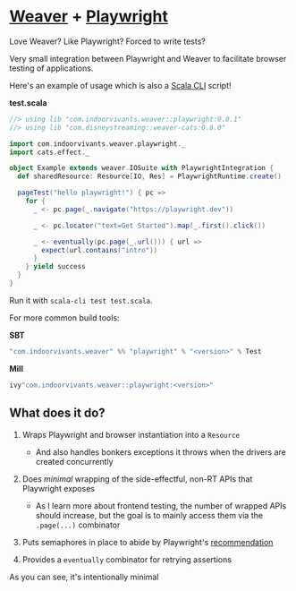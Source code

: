 # [Weaver](https://disneystreaming.github.io/weaver-test/) + [Playwright](https://playwright.dev/java/docs/intro)

Love Weaver? Like Playwright? Forced to write tests?

Very small integration between Playwright and Weaver to facilitate browser testing of applications.

Here's an example of usage which is also a [Scala CLI](https://scala-cli.virtuslab.org/) script!

**test.scala**
```scala mdoc
//> using lib "com.indoorvivants.weaver::playwright:0.0.1"
//> using lib "com.disneystreaming::weaver-cats:0.8.0"

import com.indoorvivants.weaver.playwright._
import cats.effect._

object Example extends weaver.IOSuite with PlaywrightIntegration {
  def sharedResource: Resource[IO, Res] = PlaywrightRuntime.create()

  pageTest("hello playwright!") { pc =>
    for {
      _ <- pc.page(_.navigate("https://playwright.dev"))

      _ <- pc.locator("text=Get Started").map(_.first().click())

      _ <- eventually(pc.page(_.url())) { url =>
        expect(url.contains("intro"))
      }
    } yield success
  }
}
```

Run it with `scala-cli test test.scala`.

For more common build tools:

**SBT**
```scala
"com.indoorvivants.weaver" %% "playwright" % "<version>" % Test
```

**Mill**
```scala
ivy"com.indoorvivants.weaver::playwright:<version>"
```


## What does it do?

1. Wraps Playwright and browser instantiation into a `Resource`

   - And also handles bonkers exceptions it throws when the drivers are created concurrently

2. Does _minimal_ wrapping of the side-effectful, non-RT APIs that Playwright exposes 

   - As I learn more about frontend testing, the number of wrapped APIs should increase,
       but the goal is to mainly access them via the `.page(...)` combinator

3. Puts semaphores in place to abide by Playwright's [recommendation](https://playwright.dev/java/docs/test-runners#running-tests-in-parallel)

4. Provides a `eventually` combinator for retrying assertions

As you can see, it's intentionally minimal
